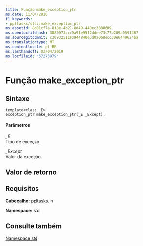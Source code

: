```yaml
---
title: Função make_exception_ptr
ms.date: 11/04/2016
f1_keywords:
- ppltasks/std::make_exception_ptr
ms.assetid: 8d81cf7a-818e-4b27-8d49-440ec3088609
ms.openlocfilehash: 3889973ccd9a91e9512ddee73c77b289a9591467
ms.sourcegitcommit: c3093251193944840e3d0a068ecc30e6449624ba
ms.translationtype: MT
ms.contentlocale: pt-BR
ms.lasthandoff: 03/04/2019
ms.locfileid: "57273979"
---
```

# <a name="makeexceptionptr-function"></a>Função make_exception_ptr

## <a name="syntax"></a>Sintaxe

```
template<class _E>
exception_ptr make_exception_ptr(_E _Except);
```

#### <a name="parameters"></a>Parâmetros

*_E*<br/>
Tipo de exceção.

*_Except*<br/>
Valor da exceção.

## <a name="return-value"></a>Valor de retorno

## <a name="requirements"></a>Requisitos

**Cabeçalho:** ppltasks. h

**Namespace:** std

## <a name="see-also"></a>Consulte também

[Namespace std](std-namespace.md)
